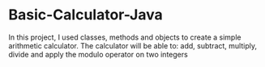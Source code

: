 # Basic-Calculator-Java

In this project, I used classes, methods and objects to create a simple arithmetic calculator. The calculator will be able to: add, subtract, multiply, divide and apply the modulo operator on two integers
